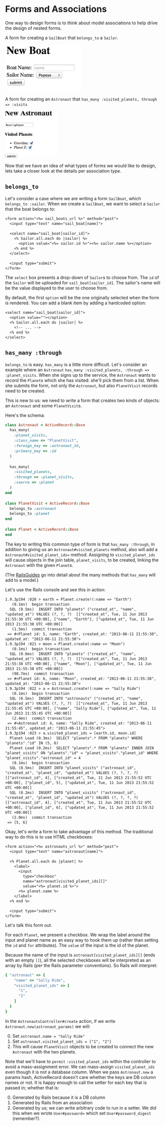 # Forms and Associations
One way to design forms is to think about model associations to help
drive the design of nested forms.

A form for creating a `SailBoat` that `belongs_to` a `Sailor`.

<img src="./belongs_to_img.png" height="150px" />

A form for creating an `Astronaut` that `has_many :visited_planets, through => :visits`

<img src="./has_many_through_img.png" height="150px" />

Now that we have an idea of what types of forms we would like to design, lets take
a closer look at the details per association type.

## `belongs_to`

Let's consider a case where we are writing a form `SailBoat`, which
`belongs_to :sailor`. When we create a `SailBoat`, we want to select a
`Sailor` that the boat belongs to:

```html+erb
<form action="<%= sail_boats_url %>" method="post">
  <input type="text" name="sail_boat[name]">

  <select name="sail_boat[sailor_id]">
    <% Sailor.all.each do |sailor| %>
      <option value="<%= sailor.id %>"><%= sailor.name %></option>
    <% end %>
  </select>

  <input type="submit">
</form>
```

The `select` box presents a drop-down of `Sailor`s to choose from. The
`id` of the `Sailor` will be uploaded for `sail_boat[sailor_id]`. The
sailor's name will be the value displayed to the user to choose from.

By default, the first `option` will be the one originally selected
when the form is rendered. You can add a blank item by adding a
hardcoded option:

```html+erb
<select name="sail_boat[sailor_id]">
  <option value=""></option>
  <% Sailor.all.each do |sailor| %>
    <!-- ... -->
  <% end %>
</select>
```

## `has_many :through`

`belongs_to` is easy. `has_many` is a little more difficult. Let's
consider an example where an `Astronaut` `has_many :visited_planets,
:through => :planet_visits`. When she signs up to the service, the
`Astronaut` wants to record the `Planet`s which she has visited:
she'll pick them from a list. When she submits the form, not only the
`Astronaut`, but also `PlanetVisit` records need to be created.

This is new to us: we need to write a form that creates two kinds of
objects: an `Astronaut` and some `PlanetVisit`s.

Here's the schema:

```ruby
class Astronaut < ActiveRecord::Base
  has_many(
    :planet_visits,
    :class_name => "PlanetVisit",
    :foreign_key => :astronaut_id,
    :primary_key => :id
  )

  has_many(
    :visited_planets,
    :through => :planet_visits,
    :source => :planet
  )
end

class PlanetVisit < ActiveRecord::Base
  belongs_to :astronaut
  belongs_to :planet
end

class Planet < ActiveRecord::Base
end
```

The key to writing this common type of form is that `has_many
:through`, in addition to giving us an `Astronaut#visited_planets`
method, also will add a `Astronaut#visited_planet_ids=`
method. Assigning to `visited_planet_ids` will cause objects in the
join table, `planet_visits`, to be created, linking the `Astronaut`
with the given `Planet`s.

(The [RailsGuides][rails-guides-assocs] go into detail about the many
methods that `has_many` will add to a model.)

[rails-guides-assocs]: http://guides.rubyonrails.org/association_basics.html#has-many-association-reference

Let's use the Rails console and see this in action:

```
1.9.3p194 :020 > earth = Planet.create!(:name => "Earth")
   (0.1ms)  begin transaction
  SQL (0.5ms)  INSERT INTO "planets" ("created_at", "name", "updated_at") VALUES (?, ?, ?)  [["created_at", Tue, 11 Jun 2013 21:55:30 UTC +00:00], ["name", "Earth"], ["updated_at", Tue, 11 Jun 2013 21:55:30 UTC +00:00]]
   (1.5ms)  commit transaction
 => #<Planet id: 5, name: "Earth", created_at: "2013-06-11 21:55:30", updated_at: "2013-06-11 21:55:30">
1.9.3p194 :021 > moon = Planet.create(:name => "Moon")
   (0.1ms)  begin transaction
  SQL (0.6ms)  INSERT INTO "planets" ("created_at", "name", "updated_at") VALUES (?, ?, ?)  [["created_at", Tue, 11 Jun 2013 21:55:38 UTC +00:00], ["name", "Moon"], ["updated_at", Tue, 11 Jun 2013 21:55:38 UTC +00:00]]
   (98.7ms)  commit transaction
 => #<Planet id: 6, name: "Moon", created_at: "2013-06-11 21:55:38", updated_at: "2013-06-11 21:55:38">
1.9.3p194 :022 > a = Astronaut.create!(:name => "Sally Ride")
   (0.1ms)  begin transaction
  SQL (0.5ms)  INSERT INTO "astronauts" ("created_at", "name", "updated_at") VALUES (?, ?, ?)  [["created_at", Tue, 11 Jun 2013 21:55:45 UTC +00:00], ["name", "Sally Ride"], ["updated_at", Tue, 11 Jun 2013 21:55:45 UTC +00:00]]
   (2.4ms)  commit transaction
 => #<Astronaut id: 4, name: "Sally Ride", created_at: "2013-06-11 21:55:45", updated_at: "2013-06-11 21:55:45">
1.9.3p194 :023 > a.visited_planet_ids = [earth.id, moon.id]
  Planet Load (0.3ms)  SELECT "planets".* FROM "planets" WHERE "planets"."id" IN (5, 6)
  Planet Load (0.2ms)  SELECT "planets".* FROM "planets" INNER JOIN "planet_visits" ON "planets"."id" = "planet_visits"."planet_id" WHERE "planet_visits"."astronaut_id" = 4
   (0.1ms)  begin transaction
  SQL (0.5ms)  INSERT INTO "planet_visits" ("astronaut_id", "created_at", "planet_id", "updated_at") VALUES (?, ?, ?, ?)  [["astronaut_id", 4], ["created_at", Tue, 11 Jun 2013 21:55:52 UTC +00:00], ["planet_id", 5], ["updated_at", Tue, 11 Jun 2013 21:55:52 UTC +00:00]]
  SQL (0.2ms)  INSERT INTO "planet_visits" ("astronaut_id", "created_at", "planet_id", "updated_at") VALUES (?, ?, ?, ?)  [["astronaut_id", 4], ["created_at", Tue, 11 Jun 2013 21:55:52 UTC +00:00], ["planet_id", 6], ["updated_at", Tue, 11 Jun 2013 21:55:52 UTC +00:00]]
   (2.0ms)  commit transaction
 => [5, 6]
```

Okay, let's write a form to take advantage of this method. The
traditional way to do this is to use HTML checkboxes:

```html+erb
<form action="<%= astronauts_url %>" method="post">
  <input type="text" name="astronaut[name]">

  <% Planet.all.each do |planet| %>
    <label>
      <input
        type="checkbox"
        name="astronaut[visited_planet_ids][]"
        value="<%= planet.id %>">
      <%= planet.name %>
    </label>
  <% end %>

  <input type="submit">
</form>
```

Let's talk this form out.

For each `Planet`, we present a checkbox. We wrap the label around the input
and planet name as an easy way to hook them up (rather than setting the `id`
and `for` attributes). The `value` of the input is the id of the planet.

Because the name of the input is `astronaut[visited_planet_ids][]` (ends with
an empty `[]`), all the selected checkboxes will be interpreted as an
array by Rails (per the Rails parameter conventions). So Rails will
interpret:

```ruby
{ "astronaut" => {
    "name" => "Sally Ride",
    "visited_planet_ids" => [
      "1",
      "2"
    ]
  }
}
```

In the `AstronautsController#create` action, if we write
`Astronaut.new(astronaut_params)` we will:

0. Set `astronaut.name = "Sally Ride"`
0. Set `astronaut.visited_planet_ids = ["1", "2"]`
0. This will cause `PlanetVisit` objects to be created to connect
   the new `Astronaut` with the two planets.

Note that we'll have to `permit` `:visited_planet_ids` within
the controller to avoid a mass-assignment error. We can mass-assign
`visited_planet_ids` even though it is not a database column. When we pass
`Astronaut.new` a params hash, ActiveRecord doesn't care whether the keys are DB
column names or not. It is happy enough to call the setter for each key that is passed in;
whether that is:

0. Generated by Rails because it is a DB column
0. Generated by Rails from an association
0. Generated by us; we can write arbitrary code to run in a
   setter. We did this when we wrote `User#password=` which set
   `User#password_digest` (remember?).
